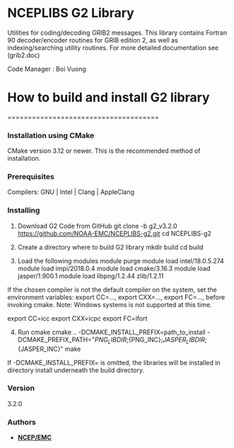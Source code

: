 # NCEPLIBS G2 Library

Utilities for coding/decoding GRIB2 messages. This library
contains Fortran 90 decoder/encoder routines for GRIB edition 2,
as well as indexing/searching utility routines. 
For more detailed documentation see (grib2.doc)

Code Manager : Boi Vuong

# How to build and install G2 library
=====================================

### Installation using CMake
CMake version 3.12 or newer. 
This is the recommended method of installation.

### Prerequisites

Compilers: GNU | Intel | Clang | AppleClang 

### Installing

1. Download G2 Code from GitHub
git clone -b g2_v3.2.0 https://github.com/NOAA-EMC/NCEPLIBS-g2.git
cd NCEPLIBS-g2

2. Create a directory where to build G2 library
mkdir build
cd build

3. Load the following modules 
module purge
module load intel/18.0.5.274                  
module load impi/2018.0.4
module load cmake/3.16.3
module load jasper/1.900.1
module load libpng/1.2.44  zlib/1.2.11

If the chosen compiler is not the default compiler on the system,
set the environment variables: export CC=..., export CXX=..., 
export FC=..., before invoking cmake.
Note: Windows systems is not supported at this time.

export CC=icc
export CXX=icpc
export FC=ifort

4. Run cmake
cmake .. -DCMAKE_INSTALL_PREFIX=path_to_install -DCMAKE_PREFIX_PATH="${PNG_LIBDIR};${PNG_INC};${JASPER_LIBDIR};${JASPER_INC}"
make 

If -DCMAKE_INSTALL_PREFIX= is omitted, the libraries will be installed in directory install underneath the build directory.

### Version
3.2.0

### Authors

* **[NCEP/EMC](mailto:NCEP.List.EMC.nceplibs.Developers@noaa.gov)**
